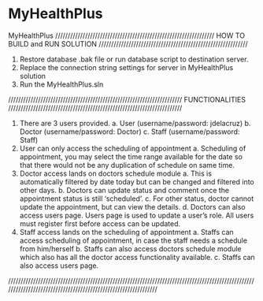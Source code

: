 # MyHealthPlus
MyHealthPlus
//////////////////////////////////////////////////////////////// HOW TO BUILD and RUN SOLUTION  ////////////////////////////////////////////////////////////


1.	Restore database .bak file or run database script to destination server.
2.	Replace the connection string settings for server in MyHealthPlus solution
3.	Run the MyHealthPlus.sln

////////////////////////////////////////////////////////////////////// FUNCTIONALITIES //////////////////////////////////////////////////////////////////////

1.	There are 3 users provided.
      a.	User (username/password: jdelacruz)
      b.	Doctor (username/password: Doctor)
      c.	Staff (username/password: Staff)
2.	User can only access the scheduling of appointment
      a.	Scheduling of appointment, you may select the time range available for the date so that there would not be any duplication of schedule on same time.
3.	Doctor access lands on doctors schedule module
      a.	This is automatically filtered by date today but can be changed and filtered into other days.
      b.	Doctors can update status and comment once the appointment status is still ‘scheduled’.
      c.	For other status, doctor cannot update the appointment, but can view the details.
      d.	Doctors can also access users page. Users page is used to update a user’s role. All users must register first before access can be updated.
4.	Staff access lands on the scheduling of appointment
      a.	Staffs can access scheduling of appointment, in case the staff needs a schedule from him/herself
      b.	Staffs can also access doctors schedule module which also has all the doctor access functionality available.
      c.	Staffs can also access users page.


///////////////////////////////////////////////////////////////////////////////////////////////////////////////////////////////////////////////////////////////
